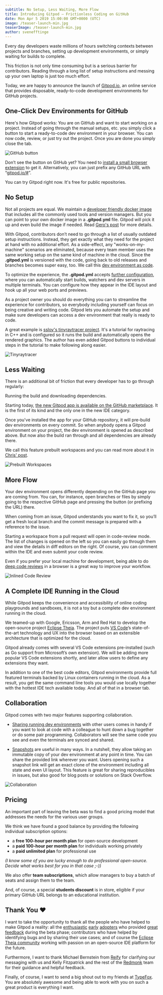 ```yaml
---
subtitle: No Setup, Less Waiting, More Flow
title: Introducing Gitpod — Frictionless Coding on GitHub
date: Mon Apr 5 2019 15:00:00 GMT+0000 (UTC)
image: /teaser-launch-min.jpg
teaserImage: /teaser-launch-min.jpg
author: svenefftinge
---
```


Every day developers waste millions of hours switching contexts between projects and branches, setting up development environments, or simply waiting for builds to complete.

This friction is not only time consuming but is a serious barrier for contributors. Reading through a long list of setup instructions and messing up your own laptop is just too much effort.

Today, we are happy to announce the launch of [Gitpod.io](https://gitpod.io), an online service that provides disposable, ready-to-code development environments for GitHub projects.

## One-Click Dev Environments for GitHub
Here's how Gitpod works: You are on GitHub and want to start working on a project. Instead of going through the manual setups, etc. you simply click a button to start a ready-to-code dev environment in your browser. You can now code, review, or just try out the project. Once you are done you simply close the tab.

![GitHub button](./gitpod-launch/browser-ext.png)

Don’t see the button on GitHub yet? You need to [install a small browser extension](/docs/20-browser-extension/) to get it. Alternatively, you can just prefix any GitHub URL with “[gitpod.io/#](https://gitpod.io/#)”.

You can try Gitpod right now. It's free for public repositories.

## No Setup
Not all projects are equal. We maintain a [developer friendly docker image](https://github.com/gitpod-io/workspace-images/blob/master/full/Dockerfile) that includes all the commonly used tools and version managers. But you can point to your own docker image in a __.gitpod.yml__ file. Gitpod will pick it up and even build the image if needed. Read [Gero's post](/blog/docker-in-gitpod/) for more details.

With Gitpod, contributors don’t need to go through a list of usually outdated setup instructions. Instead, they get exactly what they need for the project at hand with no additional effort. As a side-effect, any "works-on-my-machine" scenarios are eliminated, because every team member uses the same working setup on the same kind of machine in the cloud. Since the __.gitpod.yml__ is versioned with the code, going back to old releases and branches becomes super easy, too. We call this [dev environment as code](/blog/dev-env-as-code/).

To optimize the experience, the __.gitpod.yml__ accepts [further configuration](/docs/40_configuration/), where you can automatically start builds, watchers and dev servers in multiple terminals. You can configure how they appear in the IDE layout and hook up all your web ports and previews.

As a project owner you should do everything you can to streamline the experience for contributors, so everybody including yourself can focus on being creative and writing code. Gitpod lets you automate the setup and make sure developers can access a dev environment that really is ready to code.

A great example is [ssloy's tinyraytracer project](https://github.com/ssloy/tinyraytracer/wiki). It's a tutorial for raytracing in C++ and is configured so it runs the build and automatically opens the rendered graphics. The author has even added Gitpod buttons to individual steps in the tutorial to make following along easier.

![Tinyraytracer](./gitpod-launch/tinyrt.png)

## Less Waiting
There is an additional bit of friction that every developer has to go through regularly:

Running the build and downloading dependencies.

Starting today, [the new Gitpod app is available on the GitHub marketplace](https://github.com/marketplace/gitpod-io). It is the first of its kind and the only one in the new IDE category.

Once you've installed the app for your GitHub repository, it will pre-build dev environments on every commit. So when anybody opens a Gitpod environment on your project, the dev environment is opened as described above. But now also the build ran through and all dependencies are already there.

We call this feature prebuilt workspaces and you can read more about it in [Chris' post](/blog/prebuilds/).

![Prebuilt Workspaces](./gitpod-launch/prebuilt-workspaces.png)

## More Flow
Your dev environment opens differently depending on the GitHub page you are coming from. You can, for instance, open branches or files by simply going to the respective GitHub page and pressing the button (or prefixing the URL) there.

When coming from an issue, Gitpod understands you want to fix it, so you’ll get a fresh local branch and the commit message is prepared with a reference to the issue.

Starting a workspace from a pull request will open in code-review mode. The list of changes is opened on the left so you can easily go through them and view the details in diff editors on the right. Of course, you can comment within the IDE and even submit your code review.

Even if you prefer your local machine for development, being able to do [deep code reviews](/blog/when-code-reviews-lgtm/) in a browser is a great way to improve your workflow.

![Inlined Code Review](./gitpod-launch/inline-comments.png)

## A Complete IDE Running in the Cloud
While Gitpod keeps the convenience and accessibility of online coding playgrounds and sandboxes, it is not a toy but a complete dev environment running in the cloud.

We teamed-up with Google, Ericsson, Arm and Red Hat to develop the open-source project [Eclipse Theia](https://theia-ide.org). The project puts [VS Code](https://code.visualstudio.com/)’s state-of-the-art technology and UX into the browser based on an extensible architecture that is optimized for the cloud.

Gitpod already comes with several VS Code extensions pre-installed (such as Go support from Microsoft’s own extension). We will be adding more popular VS Code extensions shortly, and later allow users to define any extensions they want.

In addition to one of the best code editors, Gitpod environments provide full featured terminals backed by Linux containers running in the cloud. As a result, you get the same command line tools you would use locally together with the hottest IDE tech available today. And all of that in a browser tab.

## Collaboration
Gitpod comes with two major features supporting collaboration.
 - [Sharing running dev environments](/docs/33_sharing_and_collaboration/) with other users comes in handy if you want to look at code with a colleague to hunt down a bug together or do some pair programming. Collaborators will see the same code you see and even the terminals are synced and shared.

 - [Snapshots](/blog/workspace-snapshots/) are useful in many ways. In a nutshell, they allow taking an immutable copy of your dev environment at any point in time. You can share the provided link wherever you want. Users opening such a snapshot link will get an exact clone of the environment including all state and even UI layout. This feature is great for sharing reproducibles in issues, but also good for blog posts or solutions on Stack Overflow.

![Collaboration](/gitpod-launch/collaboration.png)

## Pricing

An important part of leaving the beta was to find a good pricing model that addresses the needs for the various user groups.

We think we have found a good balance by providing the following individual subscription options:
 - a **free 100-hour per month plan** for open-source development
 - a **paid 100-hour per month plan** for individuals working privately
 - a **paid unlimited plan** for professional use

 _(I know some of you are lucky enough to do professional open-source. Decide what works best for you in that case ;-))_

We also offer **team subscriptions**, which allow managers to buy a batch of seats and assign them to the team.

And, of course, a special **students discount** is in store, eligible if your primary GitHub URL belongs to an educational institution.

## Thank You ❤️
I want to take the opportunity to thank all the people who have helped to make Gitpod a reality: all the [enthusiastic](https://twitter.com/JeremyJaydan/status/1096742668137246721) [early](https://twitter.com/RalfDMueller/status/1054079167841660928) [adopters](https://twitter.com/doppelganger9/status/1088926330857680896) who provided [great feedback](https://github.com/gitpod-io/gitpod/issues) during the beta phase; contributors who have helped by identifying bugs and by sharing their use cases; and of course the [Eclipse Theia community](https://github.com/theia-ide/theia/graphs/contributors) working with passion on an open-source IDE platform for the future.

Furthermore, I want to thank Michael Bernstein from [Reify](https://www.reifyworks.com/) for clarifying our messaging with us and Kelly Fitzpatrick and the rest of the [Redmonk](https://redmonk.com/) team for their guidance and helpful feedback.

Finally, of course, I want to send a big shout out to my friends at [TypeFox](https://www.typefox.io/about/). You are absolutely awesome and being able to work with you on such a great product is everything I want.
